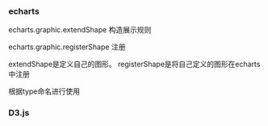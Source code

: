 ### echarts

echarts.graphic.extendShape 构造展示规则

echarts.graphic.registerShape 注册

 extendShape是定义自己的图形。
registerShape是将自己定义的图形在echarts中注册

根据type命名进行使用

### D3.js